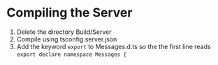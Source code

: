 # Compiling the Server
1. Delete the directory Build/Server
2. Compile using tsconfig.server.json
3. Add the keyword `export` to Messages.d.ts so the the first line reads `export declare namespace Messages {`

